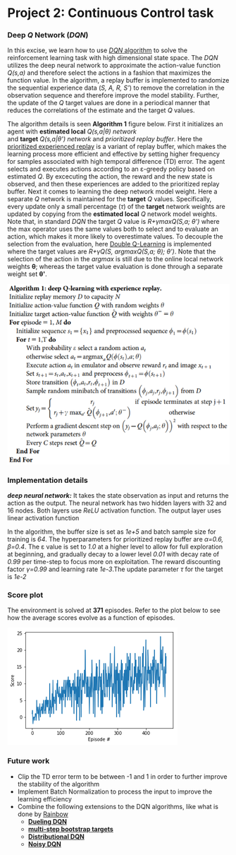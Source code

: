# Project 2: Continuous Control task

### Deep _Q_ Network (_DQN_)

In this excise, we learn how to use [_DQN_ algorithm](http://files.davidqiu.com//research/nature14236.pdf) to solve the reinforcement learning task with high dimensional
state space. 
The _DQN_ utilizes the deep neural network to approximate the action-value function _Q(s,a)_ and therefore select
the actions in a fashion that maximizes the function value. In the algorithm, a replay buffer is implemented to randomize the
sequential experience data (_S, A, R, S'_) to remove the correlation in the observation sequence and therefore improve the model stability.
Further, the update of the _Q_ target values are done in a periodical manner that reduces the correlations of 
the estimate and the target _Q_ values.  

The algorithm details is seen **Algorithm 1** figure below. First it initializes an agent with **estimated local** _Q(s,a|&theta;) network_  
and **target** _Q(s,a|&theta;') network_ and _prioritized replay buffer_. 
Here the [prioritized experienced replay](https://arxiv.org/abs/1511.05952) is a variant of replay buffer, which makes the learning 
process more efficient and effective by setting higher frequency for samples associated with high temporal difference (TD) error. 
The agent selects and executes actions according to an &epsilon;-greedy policy based on estimated _Q_. 
By excecuting the action, the reward and the new state is observed, and then these experiences are added to the prioritized replay buffer.
Next it comes to learning the deep network model weight. Here a separate _Q_ network is maintained for the **target** _Q_ values. 
Specifically, every update only a small percentage (_&tau;_) of the **target** network weights are updated by copying from the **estimated local** _Q_ network
model weights. Note that, in standard _DQN_ the target _Q_ value is _R+&gamma;maxQ(S,a; &theta;')_ where the max operator uses the same
values both to select and to evaluate an action, which makes it more likely to overestimate values. To decouple the selection from the 
evaluation, here [Double Q-Learning](https://arxiv.org/abs/1509.06461) is implemented where the target values are 
_R+&gamma;Q(S, argmaxQ(S,a; &theta;); &theta;')_. Note that the selection of the action in the _argmax_ is still due to
the online local network weights **&theta;**; whereas the target value evaluation is done through a separate weight set **&theta;'**.  

![DQN algorithm](https://github.com/ChaoLiRV/Udacity_DRL_Navigation/blob/master/dqn_algo.png)

 ### Implementation details
_**deep neural network:**_ It takes the state observation as input and returns the action as the output. 
The neural network has two hidden layers with 32 and 16 nodes. 
Both layers use _ReLU_ activation function. The output layer uses linear activation function

In the algorithm, the buffer size is set as _1e+5_ and batch sample size for training is _64_. The hyperparameters for prioritized replay 
buffer are _&alpha;=0.6, &beta;=0.4_. The &epsilon; value is set to _1.0_ at a higher level to allow for full exploration 
at beginning, and gradually decay to a lower level _0.01_ with decay rate of _0.99_ per time-step to focus more on exploitation. 
The reward discounting factor _&gamma;=0.99_ and learning rate _1e-3_.The update parameter _&tau;_
for the target is _1e-2_

### Score plot
The environment is solved at **371** episodes. Refer to the plot below to see how the average scores evolve as a function of episodes.

![score plot](https://github.com/ChaoLiRV/Udacity_DRL_Navigation/blob/master/score_plot.png)  

### Future work
- Clip the TD error term to be between -1 and 1 in order to further improve the stability of the algorithm
- Implement Batch Normalization to process the input to improve the learning efficiency 
- Combine the following extensions to the DQN algorithms, like what is done by [Rainbow](https://arxiv.org/abs/1710.02298)
    - [**Dueling DQN**](https://arxiv.org/abs/1511.06581)
    - [**multi-step bootstrap targets**](https://arxiv.org/abs/1602.01783)
    - [**Distributional DQN**](https://arxiv.org/abs/1707.06887)
    - [**Noisy DQN**](https://arxiv.org/abs/1707.06887)
